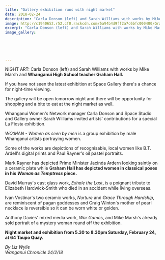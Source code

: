 ```yaml
---
title: "Gallery exhibition runs with night market"
date: 2018-02-24
description: "Carla Donson (left) and Sarah Williams with works by Mike Marsh and Whanganui High School teacher Graham Hall..."
image: http://c1940652.r52.cf0.rackcdn.com/5a94b4d9ff2a7c6bfc000400/Graham-Halls-work-space-gallery-24-feb-chron.jpg
excerpt: "Carla Donson (left) and Sarah Williams with works by Mike Marsh and Whanganui High School teacher Graham Hall."
image_gallery:
    
    
    
    
    
---
```


<p><span>NIGHT ART: Carla Donson (left) and Sarah Williams with works by Mike Marsh and <strong>Whanganui High School teacher Graham Hall.</strong></span></p>
<p class="element element-paragraph">If you have not seen the latest exhibition at Space Gallery there's a chance for night-time viewing.</p>
<p class="element element-paragraph">The gallery will be open tomorrow night and there will be opportunity for shopping and a bite to eat at the night market as well.</p>
<p class="element element-paragraph">Whanganui Women's Network manager Carla Donson and Space Studio and Gallery owner Sarah Williams invited artists' contributions for a special La Fiesta exhibition.</p>
<p class="element element-paragraph"><em>WO:MAN - Women as seen by men</em>&nbsp;is a group exhibition by male Whanganui artists portraying women.</p>
<p class="element element-paragraph">Some of the works are depictions of recognisable, local women like B.T. Ardell's digital prints and Paul Rayner's oil pastel portraits.</p>
<p class="element element-paragraph">Mark Rayner has depicted Prime Minister Jacinda Ardern looking saintly on a ceramic plate while <strong>Graham Hall has depicted women in classical poses in his&nbsp;<em>Woman as Temptress</em>&nbsp;piece.</strong></p>
<p class="element element-paragraph">David Murray's cast glass work,&nbsp;<em>Exhale the Last</em>, is a poignant tribute to Elizabeth Hardwick-Smith who died in an accident while living overseas.</p>
<p class="element element-paragraph">Ivan Vostinar's two ceramic works,&nbsp;<em>Nurture</em>&nbsp;and&nbsp;<em>Grace Through Hardship</em>, are reminiscent of pagan goddesses and Craig Winton's mother of pearl necklace is reversible so it can be worn white or golden.</p>
<p class="element element-paragraph">Anthony Davies' mixed media work,&nbsp;<em>War Games</em>, and Mike Marsh's already sold portrait of a mystery woman round off the exhibition.</p>
<p class="element element-paragraph"><strong>Night market and exhibition from 5.30 to 8.30pm Saturday, February 24, at 64 Taupo Quay.</strong></p>
<p><em>By&nbsp;<strong></strong>Liz Wylie</em><br /><em>Wanganui Chronicle 24/2/18</em></p>


